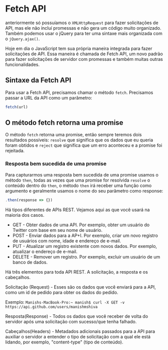 # Fetch API

anteriormente só possuíamos  o `XMLHttpRequest` para fazer solicitações de API, mas ele não incluí promessas e não gera um código muito organizado. Também podemos usar o jQuery para ter uma sintaxe mais organizada com o `jQuery.ajax()`.

Hoje em dia o JavaScript tem sua própria maneira integrada para fazer solicitações de API. Essa maneira é chamada de Fetch API, um novo padrão para fazer solicitações de servidor com promessas e também muitas outras funcionalidades.

## Sintaxe da Fetch API

Para usar a Fetch API, precisamos chamar o método `fetch`. Precisamos passar a URL da API como um parâmetro:

```js
fetch(url)
```

## O método fetch retorna uma promise

O método `fetch` retorna uma promise, então sempre teremos dois resultados possíveis: `resolve` que significa que os dados que eu queria foram obtidos e `reject` que significa que um erro aconteceu e a promise foi rejeitada.

### Resposta bem sucedida de uma promise

Para capturarmos uma resposta bem sucedida de uma promise usamos o método `then`, todas as vezes que uma promise for resolvida `resolve` o conteúdo dentro do `then`, o método `then` irá receber uma função como argumento e geralmente usamos o nome do seu parâmetro como response:

```js
.then(response => {})
```


Há tipos diferentes de APIs REST. Vejamos aqui as que você usará na maioria dos casos.

* GET - Obter dados de uma API. Por exemplo, obter um usuário do Twitter com base em seu nome de usuário.
* POST - Enviar dados para a AP+I. Por exemplo, criar um novo registro de usuários com nome, idade e endereço de e-mail.
* PUT - Atualizar um registro existente com novos dados. Por exemplo, atualizar o endereço de e-mail.
* DELETE - Remover um registro. Por exemplo, excluir um usuário de um banco de dados.

Há três elementos para toda API REST. A solicitação, a resposta e os cabeçalhos.

Solicitação (Request) - Esses são os dados que você enviará para a API, como um id de pedido para obter os dados do pedido.

Exemplo: `Manishs-MacBook-Pro:~ manish$ curl -X GET -v https://api.github.com/users/manishmshiva`

Resposta(Response) - Todos os dados que você receber de volta do servidor após uma solicitação com sucesso/que tenha falhado.

Cabeçalhos(Headers) - Metadados adicionais passados para a API para auxiliar o servidor a entender o tipo de solicitação com a qual ele está lidando, por exemplo, "content-type" (tipo de conteúdo).
